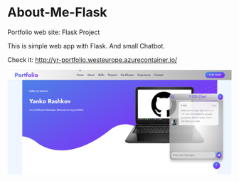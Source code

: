 # About-Me-Flask

 Portfolio web site: Flask Project


This is simple web app with Flask. And small Chatbot.

Check it:
http://yr-portfolio.westeurope.azurecontainer.io/



![img.png](img.png)